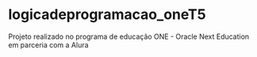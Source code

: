 # logicadeprogramacao_oneT5
Projeto realizado no programa de educação ONE - Oracle Next Education em parceria com a Alura
